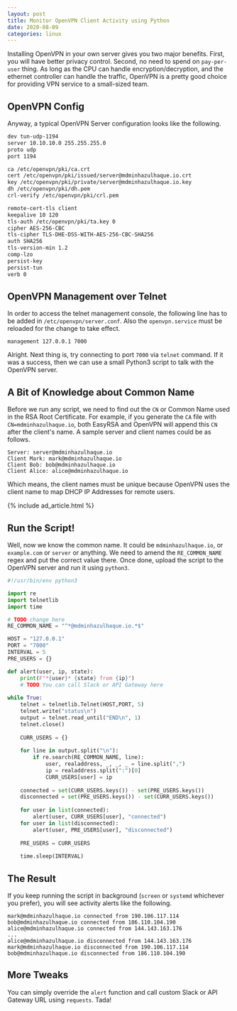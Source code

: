 ```yaml
---
layout: post
title: Monitor OpenVPN Client Activity using Python
date: 2020-08-09
categories: linux
---
```

Installing OpenVPN in your own server gives you two major benefits. First, you will have better privacy control. Second, no need to spend on `pay-per-user` thing. As long as the CPU can handle encryption/decryption, and the ethernet controller can handle the traffic, OpenVPN is a pretty good choice for providing VPN service to a small-sized team.

## OpenVPN Config

Anyway, a typical OpenVPN Server configuration looks like the following.

```bash
dev tun-udp-1194
server 10.10.10.0 255.255.255.0
proto udp
port 1194

ca /etc/openvpn/pki/ca.crt
cert /etc/openvpn/pki/issued/server@mdminhazulhaque.io.crt
key /etc/openvpn/pki/private/server@mdminhazulhaque.io.key
dh /etc/openvpn/pki/dh.pem
crl-verify /etc/openvpn/pki/crl.pem

remote-cert-tls client
keepalive 10 120
tls-auth /etc/openvpn/pki/ta.key 0
cipher AES-256-CBC
tls-cipher TLS-DHE-DSS-WITH-AES-256-CBC-SHA256
auth SHA256
tls-version-min 1.2
comp-lzo
persist-key
persist-tun
verb 0
```

## OpenVPN Management over Telnet

In order to access the telnet management console, the following line has to be added in `/etc/openvpn/server.conf`. Also the `openvpn.service` must be reloaded for the change to take effect.

```
management 127.0.0.1 7000
```

Alright. Next thing is, try connecting to port `7000` via `telnet` command. If it was a success, then we can use a small Python3 script to talk with the OpenVPN server.

## A Bit of Knowledge about Common Name

Before we run any script, we need to find out the `CN` or Common Name used in the RSA Root Certificate. For example, if you generate the `CA` file with `CN=mdminhazulhaque.io`, both EasyRSA and OpenVPN will append this `CN` after the client's name. A sample server and client names could be as follows.

```
Server: server@mdminhazulhaque.io
Client Mark: mark@mdminhazulhaque.io
Client Bob: bob@mdminhazulhaque.io
Client Alice: alice@mdminhazulhaque.io
```

Which means, the client names must be unique because OpenVPN uses the client name to map DHCP IP Addresses for remote users.

<div>{% include ad_article.html %}</div>

## Run the Script!

Well, now we know the common name. It could be `mdminhazulhaque.io`, or `example.com` or `server` or anything. We need to amend the `RE_COMMON_NAME` regex and put the correct value there. Once done, upload the script to the OpenVPN server and run it using `python3`.

```python
#!/usr/bin/env python3

import re
import telnetlib
import time

# TODO change here
RE_COMMON_NAME = "^*@mdminhazulhaque.io.*$"

HOST = "127.0.0.1"
PORT = "7000"
INTERVAL = 5
PRE_USERS = {}

def alert(user, ip, state):
    print(F"*{user}* {state} from {ip}")
    # TODO You can call Slack or API Gateway here
    
while True:
    telnet = telnetlib.Telnet(HOST,PORT, 5)
    telnet.write("status\n")
    output = telnet.read_until("END\n", 1)
    telnet.close()
    
    CURR_USERS = {}
    
    for line in output.split("\n"):
        if re.search(RE_COMMON_NAME, line):
            user, realaddress, _, _, _ = line.split(",")
            ip = realaddress.split(":")[0]
            CURR_USERS[user] = ip
    
    connected = set(CURR_USERS.keys()) - set(PRE_USERS.keys())
    disconnected = set(PRE_USERS.keys()) - set(CURR_USERS.keys())
    
    for user in list(connected):
        alert(user, CURR_USERS[user], "connected")
    for user in list(disconnected):
        alert(user, PRE_USERS[user], "disconnected")
    
    PRE_USERS = CURR_USERS    
    
    time.sleep(INTERVAL)
```

## The Result

If you keep running the script in background (`screen` or `systemd` whichever you prefer), you will see activity alerts like the following.

```
mark@mdminhazulhaque.io connected from 190.106.117.114
bob@mdminhazulhaque.io connected from 186.110.104.190
alice@mdminhazulhaque.io connected from 144.143.163.176
...
alice@mdminhazulhaque.io disconnected from 144.143.163.176
mark@mdminhazulhaque.io disconnected from 190.106.117.114
bob@mdminhazulhaque.io disconnected from 186.110.104.190
```

## More Tweaks

You can simply override the `alert` function and call custom Slack or API Gateway URL using `requests`. Tada!
